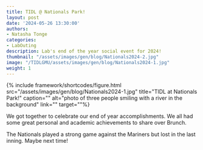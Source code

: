 ```yaml
---
title: TIDL @ Nationals Park!
layout: post
date: '2024-05-26 13:30:00'
authors:
- Natasha Tonge
categories:
- LabOuting
description: Lab's end of the year social event for 2024!
thumbnail: "/assets/images/gen/blog/Nationals2024-2.jpg"
image: "/TIDLGMU/assets/images/gen/blog/Nationals2024-1.jpg"
weight: 1
---
```


{% include framework/shortcodes/figure.html src="/assets/images/gen/blog/Nationals2024-1.jpg" title="TIDL at Nationals Park!" caption="" alt="photo of three people smiling with a river in the background" link="" target=""%}

We got together to celebrate our end of year accomplishments. We all had some great personal and academic achievements to share over Brunch.

The Nationals played a strong game against the Mariners but lost in the last inning. Maybe next time!
